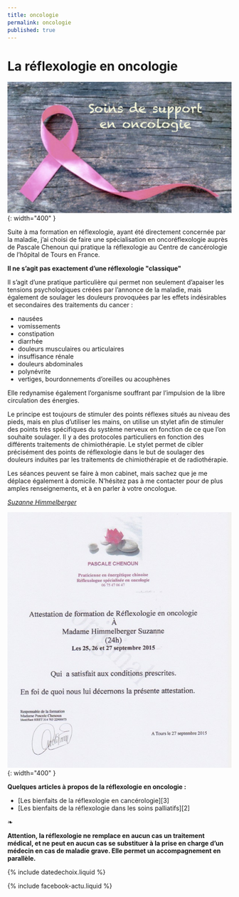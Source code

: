 ```yaml
---
title: oncologie
permalink: oncologie
published: true
---
```


# La réflexologie en oncologie

![soins de support en oncologie](./images/onco-site.jpeg){: width="400" }

Suite à ma formation en réflexologie, ayant été directement concernée par la maladie, j’ai choisi de faire une spécialisation en oncoréflexologie auprès de Pascale Chenoun qui pratique la réflexologie au Centre de cancérologie de l’hôpital de Tours en France.

**Il ne s’agit pas exactement d’une réflexologie "classique"**

Il s’agit d’une pratique particulière qui permet non seulement d’apaiser les tensions psychologiques créées par l’annonce de la maladie, mais également de soulager les douleurs provoquées par les effets indésirables et secondaires des traitements du cancer :

- nausées
- vomissements
- constipation
- diarrhée
- douleurs musculaires ou articulaires
- insuffisance rénale
- douleurs abdominales
- polynévrite
- vertiges, bourdonnements d’oreilles ou acouphènes

Elle redynamise également l’organisme souffrant par l’impulsion de la libre circulation des énergies.

Le principe est toujours de stimuler des points réflexes situés au niveau des pieds, mais en plus d’utiliser les mains, on utilise un stylet afin de stimuler des points très spécifiques du système nerveux en fonction de ce que l’on souhaite soulager. Il y a des protocoles particuliers en fonction des différents traitements de chimiothérapie.
Le stylet permet de cibler précisément des points de réflexologie dans le but de soulager des douleurs induites par les traitements de chimiothérapie et de radiothérapie.

Les séances peuvent se faire à mon cabinet, mais sachez que je me déplace également à domicile.
N’hésitez pas à me contacter pour de plus amples renseignements, et à en parler à votre oncologue.

[*Suzanne Himmelberger*](./contact)

![attestation reflexologie en oncologie](./images/attestation-reflexologie-en-oncologie.jpg){: width="400" }


**Quelques articles à propos de la réflexologie en oncologie :**

- [Les bienfaits de la réflexologie en cancérologie][3]
- [Les bienfaits de la réflexologie dans les soins palliatifs][2]


❧

**Attention, la réflexologie ne remplace en aucun cas un traitement médical, et ne peut en aucun cas se substituer à la prise en charge d’un médecin en cas de maladie grave. Elle permet un accompagnement en parallèle.**

{% include datedechoix.liquid %}

{% include facebook-actu.liquid %}

